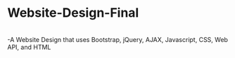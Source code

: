# Website-Design-Final
<br>-A Website Design that uses Bootstrap, jQuery, AJAX, Javascript, CSS, Web API, and HTML
